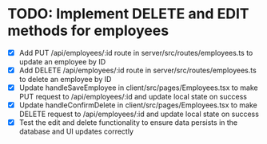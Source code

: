 # TODO: Implement DELETE and EDIT methods for employees

- [x] Add PUT /api/employees/:id route in server/src/routes/employees.ts to update an employee by ID
- [x] Add DELETE /api/employees/:id route in server/src/routes/employees.ts to delete an employee by ID
- [x] Update handleSaveEmployee in client/src/pages/Employees.tsx to make PUT request to /api/employees/:id and update local state on success
- [x] Update handleConfirmDelete in client/src/pages/Employees.tsx to make DELETE request to /api/employees/:id and update local state on success
- [x] Test the edit and delete functionality to ensure data persists in the database and UI updates correctly
